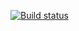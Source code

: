 [![Build status](https://ci.appveyor.com/api/projects/status/5g8d68ut2oo3bg3a?svg=true)](https://ci.appveyor.com/project/Angedal/autotesting-2-1)
